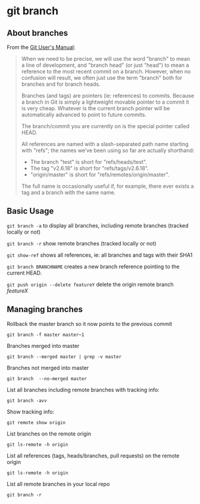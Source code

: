 # git branch

## About branches

From the [Git User's Manual](http://rmaicle.github.io/doc/git-2.13.0/user_manual/chapter_1):

> When we need to be precise, we will use the word "branch" to mean a line of development, and "branch head" (or just "head") to mean a reference to the most recent commit on a branch. However, when no confusion will result, we often just use the term "branch" both for branches and for branch heads.
>
> Branches (and tags) are pointers (ie: references) to commits. Because a branch in Git is simply a lightweight movable pointer to a commit it is very cheap. Whatever is the current branch pointer will be automatically advanced to point to future commits.
>
> The branch/commit you are currently on is the special pointer called HEAD.
>
> All references are named with a slash-separated path name starting with "refs"; the names we’ve been using so far are actually shorthand:
>
> - The branch "test" is short for "refs/heads/test".
> - The tag "v2.6.18" is short for "refs/tags/v2.6.18".
> - "origin/master" is short for "refs/remotes/origin/master".
>
> The full name is occasionally useful if, for example, there ever exists a tag and a branch with the same name.

## Basic Usage

`git branch -a` to display all branches, including remote branches (tracked locally or not)

`git branch -r` show remote branches (tracked locally or not)

`git show-ref` shows all references, ie: all branches and tags with their SHA1

`git branch BRANCHNAME` creates a new branch reference pointing to the current HEAD.

`git push origin --delete featureY` delete the origin remote branch _featureX_

## Managing branches

Rollback the master branch so it now points to the previous commit

```
git branch -f master master~1
```

Branches merged into master

```
git branch --merged master | grep -v master
```

Branches not merged into master

```
git branch  --no-merged master
```

List all branches including remote branches with tracking info:

```
git branch -avv
```

Show tracking info:

```
git remote show origin
```

List branches on the remote origin

```
git ls-remote -h origin
```

List all references (tags, heads/branches, pull requests) on the remote origin

```
git ls-remote -h origin
```

List all remote branches in your local repo

```
git branch -r
```
